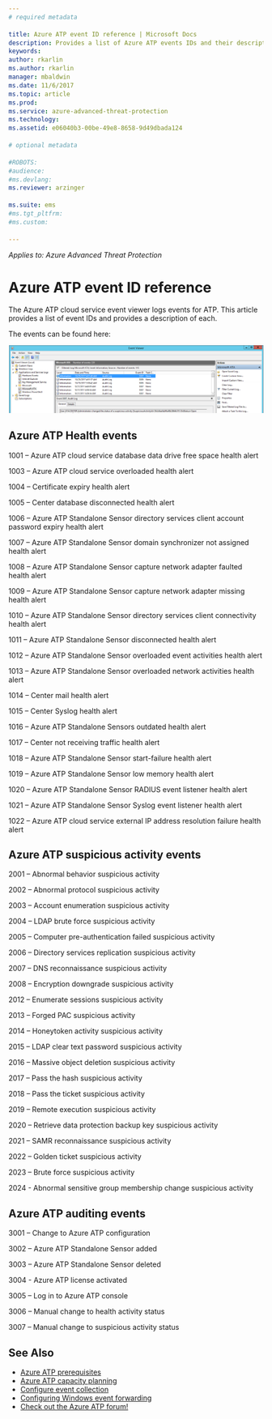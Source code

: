 ```yaml
---
# required metadata

title: Azure ATP event ID reference | Microsoft Docs 
description: Provides a list of Azure ATP events IDs and their descriptions. 
keywords:
author: rkarlin
ms.author: rkarlin
manager: mbaldwin
ms.date: 11/6/2017
ms.topic: article
ms.prod:
ms.service: azure-advanced-threat-protection
ms.technology:
ms.assetid: e06040b3-00be-49e8-8658-9d49dbada124

# optional metadata

#ROBOTS:
#audience:
#ms.devlang:
ms.reviewer: arzinger

ms.suite: ems
#ms.tgt_pltfrm:
#ms.custom:

---
```


*Applies to: Azure Advanced Threat Protection*


# Azure ATP event ID reference

The Azure ATP cloud service event viewer logs events for ATP. This article provides a list of event IDs and provides a description of each.

The events can be found here:

![event ID location](./media/event-id-location.png)

## Azure ATP Health events

1001 – Azure ATP cloud service database data drive free space health alert 

1003 – Azure ATP cloud service overloaded health alert 

1004 – Certificate expiry health alert 

1005 – Center database disconnected health alert 

1006 – Azure ATP Standalone Sensor directory services client account password expiry health alert 

1007 – Azure ATP Standalone Sensor domain synchronizer not assigned health alert 

1008 – Azure ATP Standalone Sensor capture network adapter faulted health alert 

1009 – Azure ATP Standalone Sensor capture network adapter missing health alert 

1010 – Azure ATP Standalone Sensor directory services client connectivity health alert 

1011 – Azure ATP Standalone Sensor disconnected health alert 

1012 – Azure ATP Standalone Sensor overloaded event activities health alert 

1013 – Azure ATP Standalone Sensor overloaded network activities health alert 

1014 – Center mail health alert 

1015 – Center Syslog health alert 

1016 – Azure ATP Standalone Sensors outdated health alert 

1017 – Center not receiving traffic health alert 

1018 – Azure ATP Standalone Sensor start-failure health alert 

1019 – Azure ATP Standalone Sensor low memory health alert 

1020 – Azure ATP Standalone Sensor RADIUS event listener health alert 

1021 – Azure ATP Standalone Sensor Syslog event listener health alert 

1022 – Azure ATP cloud service external IP address resolution failure health alert 
 
## Azure ATP suspicious activity events

2001 – Abnormal behavior suspicious activity 

2002 – Abnormal protocol suspicious activity 

2003 – Account enumeration suspicious activity 

2004 – LDAP brute force suspicious activity 

2005 – Computer pre-authentication failed suspicious activity 

2006 – Directory services replication suspicious activity 

2007 – DNS reconnaissance suspicious activity 

2008 – Encryption downgrade suspicious activity 

2012 – Enumerate sessions suspicious activity 

2013 – Forged PAC suspicious activity 

2014 – Honeytoken activity suspicious activity 

2015 – LDAP clear text password suspicious activity 

2016 – Massive object deletion suspicious activity 

2017 – Pass the hash suspicious activity 

2018 – Pass the ticket suspicious activity 

2019 – Remote execution suspicious activity 

2020 – Retrieve data protection backup key suspicious activity 

2021 – SAMR reconnaissance suspicious activity 

2022 – Golden ticket suspicious activity 

2023 – Brute force suspicious activity 

2024 - Abnormal sensitive group membership change suspicious activity  

## Azure ATP auditing events

3001 – Change to Azure ATP configuration 

3002 – Azure ATP Standalone Sensor added

3003 – Azure ATP Standalone Sensor deleted

3004 - Azure ATP license activated

3005 – Log in to Azure ATP console

3006 – Manual change to health activity status 

3007 – Manual change to suspicious activity status 


## See Also
- [Azure ATP prerequisites](ata-prerequisites.md)
- [Azure ATP capacity planning](ata-capacity-planning.md)
- [Configure event collection](configure-event-collection.md)
- [Configuring Windows event forwarding](configure-event-collection.md#configuring-windows-event-forwarding)
- [Check out the Azure ATP forum!](https://social.technet.microsoft.com/Forums/security/home?forum=mata)
